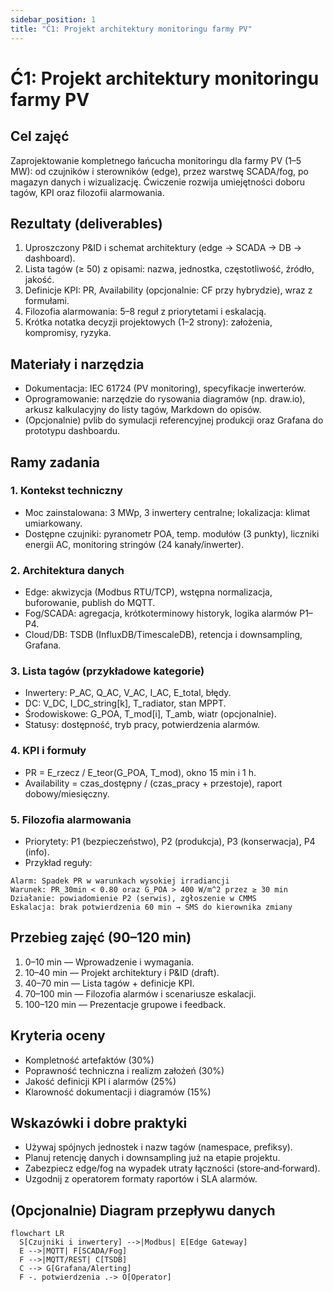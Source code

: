```yaml
---
sidebar_position: 1
title: "Ć1: Projekt architektury monitoringu farmy PV"
---
```


# Ć1: Projekt architektury monitoringu farmy PV

## Cel zajęć

Zaprojektowanie kompletnego łańcucha monitoringu dla farmy PV (1–5 MW): od czujników i sterowników (edge), przez warstwę SCADA/fog, po magazyn danych i wizualizację. Ćwiczenie rozwija umiejętności doboru tagów, KPI oraz filozofii alarmowania.

## Rezultaty (deliverables)

1. Uproszczony P&ID i schemat architektury (edge → SCADA → DB → dashboard).
2. Lista tagów (≥ 50) z opisami: nazwa, jednostka, częstotliwość, źródło, jakość.
3. Definicje KPI: PR, Availability (opcjonalnie: CF przy hybrydzie), wraz z formułami.
4. Filozofia alarmowania: 5–8 reguł z priorytetami i eskalacją.
5. Krótka notatka decyzji projektowych (1–2 strony): założenia, kompromisy, ryzyka.

## Materiały i narzędzia

- Dokumentacja: IEC 61724 (PV monitoring), specyfikacje inwerterów.
- Oprogramowanie: narzędzie do rysowania diagramów (np. draw.io), arkusz kalkulacyjny do listy tagów, Markdown do opisów.
- (Opcjonalnie) pvlib do symulacji referencyjnej produkcji oraz Grafana do prototypu dashboardu.

## Ramy zadania

### 1. Kontekst techniczny

- Moc zainstalowana: 3 MWp, 3 inwertery centralne; lokalizacja: klimat umiarkowany.
- Dostępne czujniki: pyranometr POA, temp. modułów (3 punkty), liczniki energii AC, monitoring stringów (24 kanały/inwerter).

### 2. Architektura danych

- Edge: akwizycja (Modbus RTU/TCP), wstępna normalizacja, buforowanie, publish do MQTT.
- Fog/SCADA: agregacja, krótkoterminowy historyk, logika alarmów P1–P4.
- Cloud/DB: TSDB (InfluxDB/TimescaleDB), retencja i downsampling, Grafana.

### 3. Lista tagów (przykładowe kategorie)

- Inwertery: P_AC, Q_AC, V_AC, I_AC, E_total, błędy.
- DC: V_DC, I_DC_string[k], T_radiator, stan MPPT.
- Środowiskowe: G_POA, T_mod[i], T_amb, wiatr (opcjonalnie).
- Statusy: dostępność, tryb pracy, potwierdzenia alarmów.

### 4. KPI i formuły

- PR = E_rzecz / E_teor(G_POA, T_mod), okno 15 min i 1 h.
- Availability = czas_dostępny / (czas_pracy + przestoje), raport dobowy/miesięczny.

### 5. Filozofia alarmowania

- Priorytety: P1 (bezpieczeństwo), P2 (produkcja), P3 (konserwacja), P4 (info).
- Przykład reguły:

```text
Alarm: Spadek PR w warunkach wysokiej irradiancji
Warunek: PR_30min < 0.80 oraz G_POA > 400 W/m^2 przez ≥ 30 min
Działanie: powiadomienie P2 (serwis), zgłoszenie w CMMS
Eskalacja: brak potwierdzenia 60 min → SMS do kierownika zmiany
```

## Przebieg zajęć (90–120 min)

1. 0–10 min — Wprowadzenie i wymagania.
2. 10–40 min — Projekt architektury i P&ID (draft).
3. 40–70 min — Lista tagów + definicje KPI.
4. 70–100 min — Filozofia alarmów i scenariusze eskalacji.
5. 100–120 min — Prezentacje grupowe i feedback.

## Kryteria oceny

- Kompletność artefaktów (30%)
- Poprawność techniczna i realizm założeń (30%)
- Jakość definicji KPI i alarmów (25%)
- Klarowność dokumentacji i diagramów (15%)

## Wskazówki i dobre praktyki

- Używaj spójnych jednostek i nazw tagów (namespace, prefiksy).
- Planuj retencję danych i downsampling już na etapie projektu.
- Zabezpiecz edge/fog na wypadek utraty łączności (store‑and‑forward).
- Uzgodnij z operatorem formaty raportów i SLA alarmów.

## (Opcjonalnie) Diagram przepływu danych

```mermaid
flowchart LR
  S[Czujniki i inwertery] -->|Modbus| E[Edge Gateway]
  E -->|MQTT| F[SCADA/Fog]
  F -->|MQTT/REST| C[TSDB]
  C --> G[Grafana/Alerting]
  F -. potwierdzenia .-> O[Operator]
```



